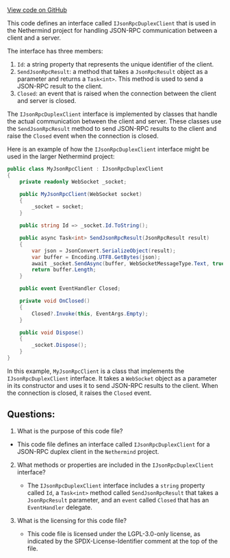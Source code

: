 [View code on GitHub](https://github.com/NethermindEth/nethermind/src/Nethermind/Nethermind.JsonRpc/IJsonRpcDuplexClient.cs)

This code defines an interface called `IJsonRpcDuplexClient` that is used in the Nethermind project for handling JSON-RPC communication between a client and a server. 

The interface has three members: 

1. `Id`: a string property that represents the unique identifier of the client.
2. `SendJsonRpcResult`: a method that takes a `JsonRpcResult` object as a parameter and returns a `Task<int>`. This method is used to send a JSON-RPC result to the client.
3. `Closed`: an event that is raised when the connection between the client and server is closed.

The `IJsonRpcDuplexClient` interface is implemented by classes that handle the actual communication between the client and server. These classes use the `SendJsonRpcResult` method to send JSON-RPC results to the client and raise the `Closed` event when the connection is closed.

Here is an example of how the `IJsonRpcDuplexClient` interface might be used in the larger Nethermind project:

```csharp
public class MyJsonRpcClient : IJsonRpcDuplexClient
{
    private readonly WebSocket _socket;

    public MyJsonRpcClient(WebSocket socket)
    {
        _socket = socket;
    }

    public string Id => _socket.Id.ToString();

    public async Task<int> SendJsonRpcResult(JsonRpcResult result)
    {
        var json = JsonConvert.SerializeObject(result);
        var buffer = Encoding.UTF8.GetBytes(json);
        await _socket.SendAsync(buffer, WebSocketMessageType.Text, true, CancellationToken.None);
        return buffer.Length;
    }

    public event EventHandler Closed;

    private void OnClosed()
    {
        Closed?.Invoke(this, EventArgs.Empty);
    }

    public void Dispose()
    {
        _socket.Dispose();
    }
}
```

In this example, `MyJsonRpcClient` is a class that implements the `IJsonRpcDuplexClient` interface. It takes a `WebSocket` object as a parameter in its constructor and uses it to send JSON-RPC results to the client. When the connection is closed, it raises the `Closed` event.
## Questions: 
 1. What is the purpose of this code file?
   - This code file defines an interface called `IJsonRpcDuplexClient` for a JSON-RPC duplex client in the `Nethermind` project.

2. What methods or properties are included in the `IJsonRpcDuplexClient` interface?
   - The `IJsonRpcDuplexClient` interface includes a `string` property called `Id`, a `Task<int>` method called `SendJsonRpcResult` that takes a `JsonRpcResult` parameter, and an `event` called `Closed` that has an `EventHandler` delegate.

3. What is the licensing for this code file?
   - This code file is licensed under the LGPL-3.0-only license, as indicated by the SPDX-License-Identifier comment at the top of the file.